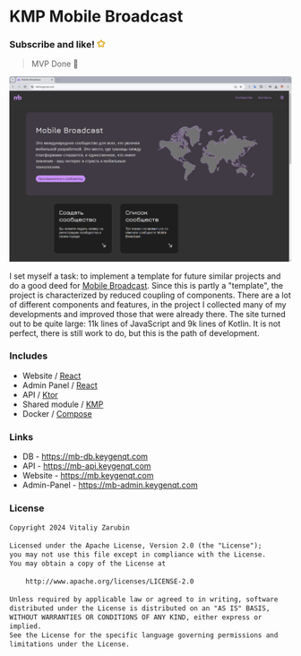 # KMP Mobile Broadcast

### Subscribe and like! <img src="https://github.com/keygenqt/kmp-mb/blob/main/data/star.gif?raw=true" width="16px"/>

> MVP Done 🎉

![preview.png](data/preview2.png)

I set myself a task: to implement a template for future similar projects and do a good deed for [Mobile Broadcast](https://mobilebroadcast.dev). Since this is partly a "template", the project is characterized by reduced coupling of components. There are a lot of different components and features, in the project I collected many of my developments and improved those that were already there. The site turned out to be quite large: 11k lines of JavaScript and 9k lines of Kotlin. It is not perfect, there is still work to do, but this is the path of development.

### Includes

- Website / [React](https://react.dev/)
- Admin Panel / [React](https://react.dev/)
- API / [Ktor](https://ktor.io/)
- Shared module / [KMP](https://kotlinlang.org/docs/multiplatform.html)
- Docker / [Compose](https://docs.docker.com/compose/)

### Links

- DB - https://mb-db.keygenqt.com
- API - https://mb-api.keygenqt.com
- Website - https://mb.keygenqt.com
- Admin-Panel - https://mb-admin.keygenqt.com

### License

```
Copyright 2024 Vitaliy Zarubin

Licensed under the Apache License, Version 2.0 (the "License");
you may not use this file except in compliance with the License.
You may obtain a copy of the License at

    http://www.apache.org/licenses/LICENSE-2.0

Unless required by applicable law or agreed to in writing, software
distributed under the License is distributed on an "AS IS" BASIS,
WITHOUT WARRANTIES OR CONDITIONS OF ANY KIND, either express or implied.
See the License for the specific language governing permissions and
limitations under the License.
```

